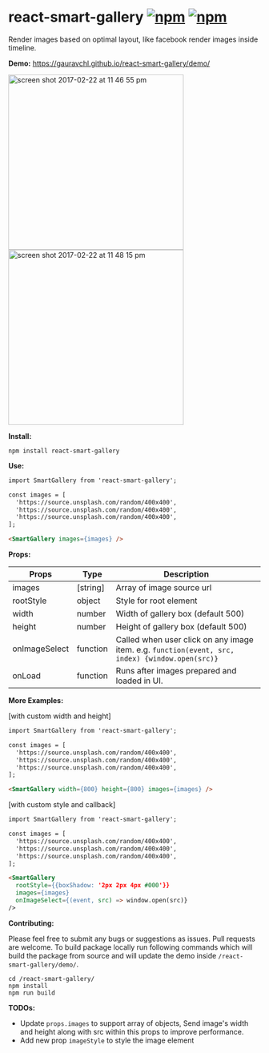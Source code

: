 # react-smart-gallery [![npm](https://img.shields.io/npm/v/react-smart-gallery.svg?maxAge=000)](https://www.npmjs.com/package/react-smart-gallery) [![npm](https://img.shields.io/npm/dm/react-smart-gallery.svg?maxAge=000)](https://www.npmjs.com/package/react-smart-gallery)

Render images based on optimal layout, like facebook render images inside timeline.

**Demo:**  https://gauravchl.github.io/react-smart-gallery/demo/

<img width="350" alt="screen shot 2017-02-22 at 11 46 55 pm" src="https://cloud.githubusercontent.com/assets/3471415/23225853/7c2aea42-f959-11e6-8281-e10069c17c1e.png">
<img width="350" alt="screen shot 2017-02-22 at 11 48 15 pm" src="https://cloud.githubusercontent.com/assets/3471415/23225854/7c30d9b6-f959-11e6-8ddd-58d61be49625.png">


**Install:**
```
npm install react-smart-gallery
```

**Use:**
```html
import SmartGallery from 'react-smart-gallery';

const images = [
  'https://source.unsplash.com/random/400x400',
  'https://source.unsplash.com/random/400x400',
  'https://source.unsplash.com/random/400x400',
];

<SmartGallery images={images} />
```
**Props:**

Props | Type | Description
------|------ | -------------
images    | [string] | Array of image source url
rootStyle | object | Style for root element
width     | number | Width of gallery box (default 500)
height    | number | Height of gallery box (default 500)
onImageSelect | function | Called when user click on any image item. e.g. `function(event, src, index) {window.open(src)}`
onLoad | function | Runs after images prepared and loaded in UI.



**More Examples:**

[with custom width and height]

```html
import SmartGallery from 'react-smart-gallery';

const images = [
  'https://source.unsplash.com/random/400x400',
  'https://source.unsplash.com/random/400x400',
  'https://source.unsplash.com/random/400x400',
];

<SmartGallery width={800} height={800} images={images} />

```

[with custom style and callback]

```html
import SmartGallery from 'react-smart-gallery';

const images = [
  'https://source.unsplash.com/random/400x400',
  'https://source.unsplash.com/random/400x400',
  'https://source.unsplash.com/random/400x400',
];

<SmartGallery
  rootStyle={{boxShadow: '2px 2px 4px #000'}}
  images={images}
  onImageSelect={(event, src) => window.open(src)}
/>

```

**Contributing:**

Please feel free to submit any bugs or suggestions as issues. Pull requests are welcome.
To build package locally run following commands which will build the package from source and will update the demo inside `/react-smart-gallery/demo/`.

  ```
  cd /react-smart-gallery/
  npm install
  npm run build
  ```



  **TODOs:**
  - Update `props.images` to support array of objects, Send image's width and height along with src within this props to improve performance.
  - Add new prop `imageStyle` to style the image element
